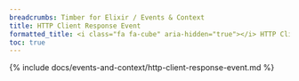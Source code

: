 ```yaml
---
breadcrumbs: Timber for Elixir / Events & Context
title: HTTP Client Response Event
formatted_title: <i class="fa fa-cube" aria-hidden="true"></i> HTTP Client Response Event
toc: true
---
```


{% include docs/events-and-context/http-client-response-event.md %}